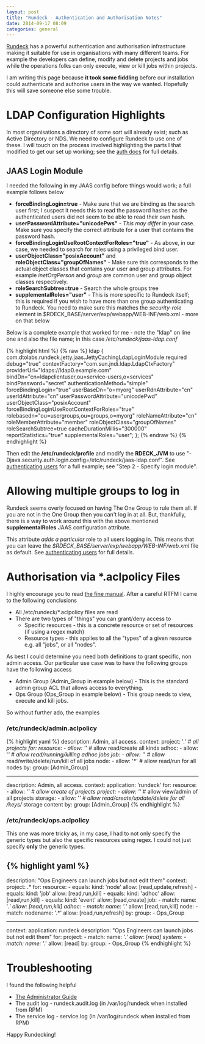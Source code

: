 ```yaml
---
layout: post
title: "Rundeck - Authentication and Authorisation Notes"
date: 2014-09-17 08:09
categories: general
---
```


[Rundeck](http://www.rundeck.org) has a powerful authentication and
authorisation infrastructure making it suitable for use in organisations with
many different teams. For example the developers can define, modify
and delete projects and jobs while the operations folks can only execute, view 
or kill jobs within projects.

I am writing this page because **it took some fiddling** before our installation
could authenticate and authorise users in the way we wanted. Hopefully this will
save someone else some trouble.

# LDAP Configuration Highlights

In most organisations a directory of some sort will already exist; such as
Active Directory or NDS. We need to configure Rundeck to use one of these. I will touch
on the process involved highlighting the parts I that modified to get our 
set up working; see the [auth
docs](http://rundeck.org/docs/administration/authenticating-users.html) for full
details.

## JAAS Login Module

I needed the following in my JAAS config before things would work; a full example
follows below

* **forceBindingLogin=true** - Make sure that we are binding as the search user
    first; I suspect it needs this to read the password hashes as the
    authenticated users did not seem to be able to read their own hash.
* **userPasswordAttribute="unicodePws"** - *This may differ* in your case. Make sure
    you specify the correct attribute for a user that contains the password
    hash.
* **forceBindingLoginUseRootContextForRoles="true"** - As above, in our case, we
    needed to search for roles using a privileged bind user.
* **userObjectClass="posixAccount"** and **roleObjectClass="groupOfNames"** -
    Make sure this corresponds to the actual object classes that contains your
    user and group attributes. For example *inetOrgPerson* and *group* are
    common user and group object classes respectively.
* **roleSearchSubtree=true** - Search the whole groups tree
* **supplementalRoles="user"** - This is more specific to Rundeck itself; this
    is required if you wish to have more than one group authenticating to
    Rundeck. You need to make sure this matches the *security-role* element in
    $RDECK_BASE/server/exp/webapp/WEB-INF/web.xml - more on that below

Below is a complete example that worked for me - note the "ldap" on line one 
and also the file name; in this case */etc/rundeck/jaas-ldap.conf*

{% highlight html %}
{% raw %}
ldap {
    com.dtolabs.rundeck.jetty.jaas.JettyCachingLdapLoginModule required
    debug="true"
    contextFactory="com.sun.jndi.ldap.LdapCtxFactory"
    providerUrl="ldaps://ldap0.example.com"
    bindDn="cn=ldapclientuser,ou=service-users,o=services"
    bindPassword="secret"
    authenticationMethod="simple"
    forceBindingLogin="true"
    userBaseDn="o=myorg"
    userRdnAttribute="cn"
    userIdAttribute="cn"
    userPasswordAttribute="unicodePwd"
    userObjectClass="posixAccount"
    forceBindingLoginUseRootContextForRoles="true"
    rolebasedn="ou=usergroups,ou=groups,o=myorg"
    roleNameAttribute="cn"
    roleMemberAttribute="member"
    roleObjectClass="groupOfNames"
    roleSearchSubtree=true
    cacheDurationMillis="300000"
    reportStatistics="true"
    supplementalRoles="user";
};
{% endraw %}
{% endhighlight %}

Then edit the **/etc/rundeck/profile** and modify the **RDECK_JVM** to use "-Djava.security.auth.login.config=/etc/rundeck/jaas-ldap.conf". See [authenticating users](http://rundeck.org/docs/administration/authenticating-users.html#ldap) 
for a full example; see "Step 2 - Specify login module".

# Allowing multiple groups to log in

Rundeck seems overly focused on having The One Group to rule them all. If you
are not in the One Group then you can't log in at all. But, thankfully, there is
a way to work around this with the above mentioned **supplementalRoles** JAAS
configuration attribute. 

This attribute *adds a particular* role to all users
logging in. This means that you can leave the *$RDECK_BASE/server/exp/webapp/WEB-INF/web.xml* file as default. See [authenticating
users](http://rundeck.org/docs/administration/authenticating-users.html) for
full details.

# Authorisation via *.aclpolicy Files

I highly encourage you to read [the fine
manual](http://rundeck.org/docs/administration/access-control-policy.html). After a careful RTFM I came to the following conclusions

* All /etc/rundeck/*.aclpolicy files are read
* There are two types of "things" you can grant/deny access to
  * Specific resources - this is a concrete resource or set of resources (if
      using a regex match)
  * Resource types - this applies to all the "types" of a given resource e.g.
      all "jobs", or all "nodes".

As best I could determine you need both definitions to grant specific, non admin access. Our
particular use case was to have the following groups have the following access

* Admin Group (Admin_Group in example below) - This is the standard admin group
    ACL that allows access to everything.
* Ops Group (Ops_Group in example below) - This group needs to view, execute and
    kill jobs.

So without further ado, the examples

### /etc/rundeck/admin.aclpolicy
{% highlight yaml %}
description: Admin, all access.
context:
  project: '.*' # all projects
for:
  resource:
    - allow: '*' # allow read/create all kinds
  adhoc:
    - allow: '*' # allow read/running/killing adhoc jobs
  job:
    - allow: '*' # allow read/write/delete/run/kill of all jobs
  node:
    - allow: '*' # allow read/run for all nodes
by:
  group: [Admin_Group]

---

description: Admin, all access.
context:
  application: 'rundeck'
for:
  resource:
    - allow: '*' # allow create of projects
  project:
    - allow: '*' # allow view/admin of all projects
  storage:
    - allow: '*' # allow read/create/update/delete for all /keys/* storage content
by:
  group: [Admin_Group]
{% endhighlight %}

### /etc/rundeck/ops.aclpolicy

This one was more tricky as, in my case, I had to not only specify the generic types 
but also the specific resources using regex. I could not just specify **only** the generic types.

{% highlight yaml %}
---
description: "Ops Engineers can launch jobs but not edit them"
context:
  project: .*
for:
  resource:
    - equals:
        kind: 'node'
      allow: [read,update,refresh]
    - equals:
        kind: 'job'
      allow: [read,run,kill]
    - equals:
        kind: 'adhoc'
      allow: [read,run,kill]
    - equals:
        kind: 'event'
      allow: [read,create]
  job:
    - match:
        name: '.*'
      allow: [read,run,kill]
  adhoc:
    - match:
        name: '.*'
      allow: [read,run,kill]
  node:
    - match:
        nodename: '.*'
      allow: [read,run,refresh]
by:
  group:
    - Ops_Group

---
context:
  application: rundeck
description: "Ops Engineers can launch jobs but not edit them"
for:
  project:
    - match:
        name: '.*'
      allow: [read]
  system:
    - match:
        name: '.*'
      allow: [read]
by:
  group:
    - Ops_Group
{% endhighlight %}

# Troubleshooting

I found the following helpful

* [The Administrator Guide](http://rundeck.org/docs/administration/index.html)
* The audit log - rundeck.audit.log (in /var/log/rundeck when installed from RPM)
* The service log - service.log (in /var/log/rundeck when installed from RPM)

Happy Rundecking!


